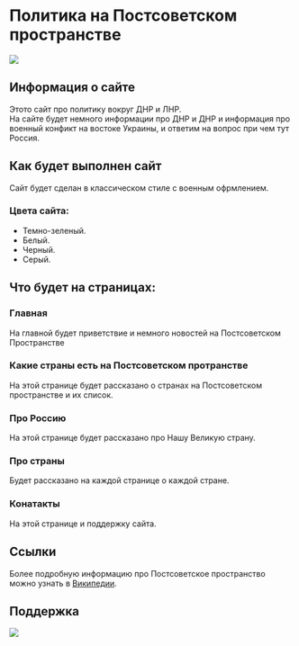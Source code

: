 # Политика на Постсоветском пространстве
![](https://github.com/ruzaharsu/my.site/blob/main/postSoviet_space.png)
## Информация о сайте 
Этото сайт про политику вокруг ДНР и ЛНР.
<br>
На сайте будет немного информации про ДНР и ДНР и информация про военный конфикт на востоке Украины, и ответим на вопрос при чем тут Россия.
## Как будет выполнен сайт
Сайт будет сделан в классическом стиле с военным офрмлением.
### Цвета сайта:
* Темно-зеленый.
* Белый.
* Черный.
* Серый.
## Что будет на страницах:
###   Главная
На главной будет приветствие и немного новостей на Постсоветском Пространстве
### Какие страны есть на Постсоветском протранстве
На этой странице будет рассказано о странах на Постсоветском пространстве и их список.
### Про Россию
На этой странице будет рассказано про Нашу Великую страну.
### Про страны
Будет рассказано на каждой странице о каждой стране.
### Конатакты
На этой странице и поддержку сайта.

## Ссылки
Более подробную информацию про Постсоветское пространство можно узнать в [Википедии](https://ru.wikipedia.org/wiki/Постсоветское_пространство).
<br>

## Поддержка
[![](https://github.com/ruzaharsu/svoe/blob/main/telegram.png)](https://t.me/ruzahardni)

